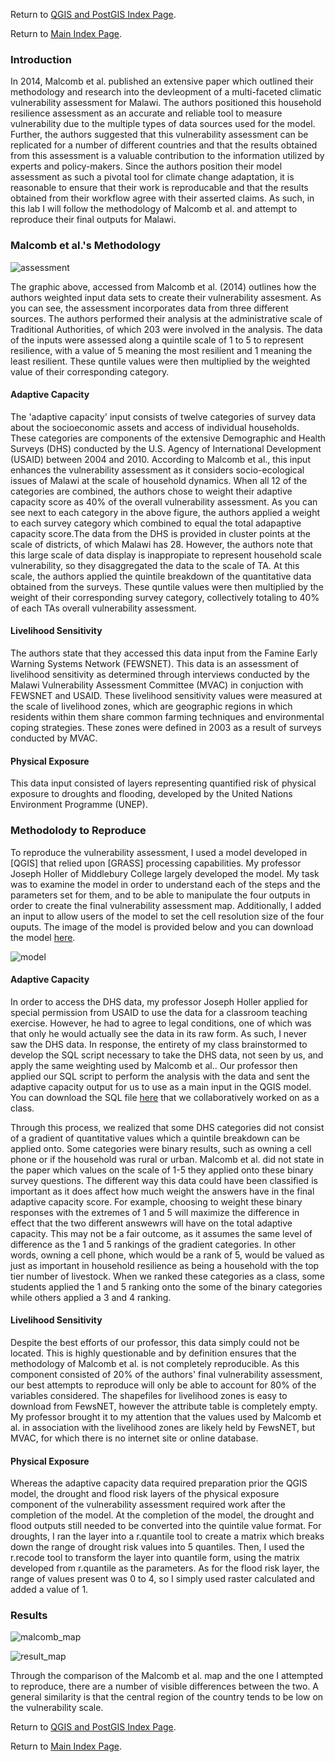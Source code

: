 
Return to [QGIS and PostGIS Index Page](../qgis.md).

Return to [Main Index Page](../../index.md).


### Introduction

In 2014, Malcomb et al. published an extensive paper which outlined their methodology and research into the devleopment of a multi-faceted climatic vulnerability assessment for Malawi. The authors positioned this household resilience assessment as an accurate and reliable tool to measure vulnerability due to the multiple types of data sources used for the model. Further, the authors suggested that this vulnerability assessment can be replicated for a number of different countries and that the results obtained from this assessment is a valuable contribution to the information utilized by experts and policy-makers. Since the authors position their model assessment as such a pivotal tool for climate change adaptation, it is reasonable to ensure that their work is reproducable and that the results obtained from their workflow agree with their asserted claims. As such, in this lab I will follow the methodology of Malcomb et al. and attempt to reproduce their final outputs for Malawi.

### Malcomb et al.'s Methodology

![assessment](/qgis/lab_7/malcomb_assessment.png)

The graphic above, accessed from Malcomb et al. (2014) outlines how the authors weighted input data sets to create their vulnerability assesment. As you can see, the assessment incorporates data from three different sources. The authors performed their analysis at the administrative scale of Traditional Authorities, of which 203 were involved in the analysis. The data of the inputs were assessed along a quintile scale of 1 to 5 to represent resilience, with a value of 5 meaning the most resilient and 1 meaning the least resilient. These quntile  values were then multiplied by the weighted value of their corresponding category.

#### Adaptive Capacity

The 'adaptive capacity' input consists of twelve categories of survey data about the socioeconomic assets and access of individual households. These categories are components of the extensive Demographic and Health Surveys (DHS) conducted by the U.S. Agency of International Development (USAID) between 2004 and 2010. According to Malcomb et al., this input enhances the vulnerability assessment as it considers socio-ecological issues of Malawi at the scale of household dynamics. When all 12 of the categories are combined, the authors chose to weight their adaptive capacity score as 40% of the overall vulnerability assessment. As you can see next to each category in the above figure, the authors applied a weight to each survey category which combined to equal the total adapaptive capacity score.The data from the DHS is provided in cluster points at the scale of districts, of which Malawi has 28. However, the authors note that this large scale of data display is inappropiate to represent household scale vulnerability, so they disaggregated the data to the scale of TA. At this scale, the authors applied the quintile breakdown of the quantitative data obtained from the surveys. These quntile values were then multiplied by the weight of their corresponding survey category, collectively totaling to 40% of each TAs overall vulnerability assessment.

#### Livelihood Sensitivity

The authors state that they accessed this data input from the Famine Early Warning Systems Network (FEWSNET). This data is an assessment of livelihood sensitivity as determined through interviews conducted by the Malawi Vulnerability Assessment Committee (MVAC) in conjuction with FEWSNET and USAID. These livelihood sensitivity values were measured at the scale of livelihood zones, which are geographic regions in which residents within them share common farming techniques and environmental coping strategies. These zones were defined in 2003 as a result of surveys conducted by MVAC.

#### Physical Exposure

This data input consisted of layers representing quantified risk of physical exposure to droughts and flooding, developed by the United Nations Environment Programme (UNEP). 

### Methodolody to Reproduce

To reproduce the vulnerability assessment, I used a model developed in [QGIS] that relied upon [GRASS] processing capabilities. My professor Joseph Holler of Middlebury College largely developed the model. My task was to examine the model in order to understand each of the steps and the parameters set for them, and to be able to manipulate the four outputs in order to create the final vulnerability assessment map. Additionally, I added an input to allow users of the model to set the cell resolution size of the four ouputs. The image of the model is provided below and you can download the model [here](/qgis/lab_7/model_2.5min.model3).

![model](/qgis/lab_7/model_2.5min.png)

#### Adaptive Capacity

In order to access the DHS data, my professor Joseph Holler applied for special permission from USAID to use the data for a classroom teaching exercise. However, he had to agree to legal conditions, one of which was that only he would actually see the data in its raw form. As such, I never saw the DHS data. In response, the entirety of my class brainstormed to develop the SQL script necessary to take the DHS data, not seen by us, and apply the same weighting used by Malcomb et al.. Our professor then applied our SQL script to perform the analysis with the data and sent the adaptive capacity output for us to use as a main input in the QGIS model. You can download the SQL file [here](/qgis/lab_7/vulnerabilitySQL.sql) that we collaboratively worked on as a class.

Through this process, we realized that some DHS categories did not consist of a gradient of quantitative values which a quintile breakdown can be applied onto. Some categories were binary results, such as owning a cell phone or if the household was rural or urban. Malcomb et al. did not state in the paper which values on the scale of 1-5 they applied onto these binary survey questions. The different way this data could have been classified is important as it does affect how much weight the answers have in the final adaptive capacity score. For example, choosing to weight these binary responses with the extremes of 1 and 5 will maximize the difference in effect that the two different answewrs will have on the total adaptive capacity. This may not be a fair outcome, as it assumes the same level of difference as the 1 and 5 rankings of the gradient categories. In other words, owning a cell phone, which would be a rank of 5, would be valued as just as important in household resilience as being a household with the top tier number of livestock. When we ranked these categories as a class, some students applied the 1 and 5 ranking onto the some of the binary categories while others applied a 3 and 4 ranking.

#### Livelihood Sensitivity 

Despite the best efforts of our professor, this data simply could not be located. This is highly questionable and by definition ensures that the methodology of Malcomb et al. is not completely reproducible. As this component consisted of 20% of the authors' final vulnerability assessment, our best attempts to reproduce will only be able to account for 80% of the variables considered. The shapefiles for livelihood zones is easy to download from FewsNET, however the attribute table is completely empty. My professor brought it to my attention that the values used by Malcomb et al. in association with the livelihood zones are likely held by FewsNET, but MVAC, for which there is no internet site or online database.

#### Physical Exposure

Whereas the adaptive capacity data required preparation prior the QGIS model, the drought and flood risk layers of the physical exposure component of the vulnerability assessment required work after the completion of the model. At the completion of the model, the drought and flood outputs still needed to be converted into the quintile value format. For droughts, I ran the layer into a r.quantile tool to create a matrix which breaks down the range of drought risk values into 5 quantiles. Then, I used the r.recode tool to transform the layer into quantile form, using the matrix developed from r.quantile as the parameters. As for the flood risk layer, the range of values present was 0 to 4, so I simply used raster calculated and added a value of 1. 


### Results

![malcomb_map](/qgis/lab_7/malcomb_vulnerability.png)

![result_map](/qgis/lab_7/malawi_course.png)

Through the comparison of the Malcomb et al. map and the one I attempted to reproduce, there are a number of visible differences between the two. A general similarity is that the central region of the country tends to be low on the vulnerability scale. 





Return to [QGIS and PostGIS Index Page](../qgis.md).

Return to [Main Index Page](../../index.md).
